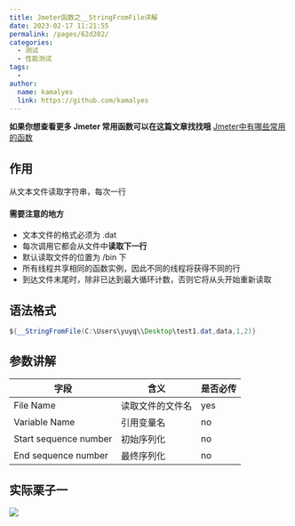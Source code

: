 ```yaml
---
title: Jmeter函数之__StringFromFile详解
date: 2023-02-17 11:21:55
permalink: /pages/62d202/
categories:
  - 测试
  - 性能测试
tags:
  - 
author: 
  name: kamalyes
  link: https://github.com/kamalyes
---
```

**如果你想查看更多 Jmeter 常用函数可以在这篇文章找找哦**
[Jmeter中有哪些常用的函数](./01.Jmeter中有哪些常用的函数.md)

作用
--

从文本文件读取字符串，每次一行

#### 需要注意的地方

*   文本文件的格式必须为 .dat 
*   每次调用它都会从文件中**读取下一行**
*   默认读取文件的位置为 /bin 下
*   所有线程共享相同的函数实例，因此不同的线程将获得不同的行
*   到达文件末尾时，除非已达到最大循环计数，否则它将从头开始重新读取

语法格式
----

```java
${__StringFromFile(C:\Users\yuyq\\Desktop\test1.dat,data,1,2)}
```

参数讲解
----

| 字段 | 含义 | 是否必传 |
| --- | --- | --- |
| File Name | 读取文件的文件名 | yes |
| Variable Name | 引用变量名 | no |
| Start sequence number | 初始序列化 | no |
| End sequence number | 最终序列化 | no |

实际栗子一
-----
![](https://www.yuyanqing.cn/oss/image-bed/col/jmeter/1676602562892.jpg)
